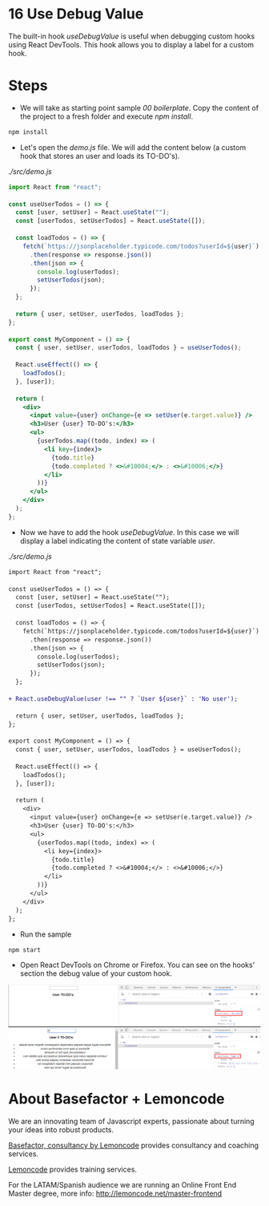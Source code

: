 # 16 Use Debug Value

The built-in hook _useDebugValue_ is useful when debugging custom hooks using React DevTools. This hook allows you to display a label for a custom hook.

# Steps

- We will take as starting point sample _00 boilerplate_. Copy the content of the project to a fresh folder and execute _npm install_.

```bash
npm install
```

- Let's open the _demo.js_ file. We will add the content below (a custom hook that stores an user and loads its TO-DO's).

_./src/demo.js_

```jsx
import React from "react";

const useUserTodos = () => {
  const [user, setUser] = React.useState("");
  const [userTodos, setUserTodos] = React.useState([]);

  const loadTodos = () => {
    fetch(`https://jsonplaceholder.typicode.com/todos?userId=${user}`)
      .then(response => response.json())
      .then(json => {
        console.log(userTodos);
        setUserTodos(json);
      });
  };

  return { user, setUser, userTodos, loadTodos };
};

export const MyComponent = () => {
  const { user, setUser, userTodos, loadTodos } = useUserTodos();

  React.useEffect(() => {
    loadTodos();
  }, [user]);

  return (
    <div>
      <input value={user} onChange={e => setUser(e.target.value)} />
      <h3>User {user} TO-DO's:</h3>
      <ul>
        {userTodos.map((todo, index) => (
          <li key={index}>
            {todo.title}
            {todo.completed ? <>&#10004;</> : <>&#10006;</>}
          </li>
        ))}
      </ul>
    </div>
  );
};
```

- Now we have to add the hook _useDebugValue_. In this case we will display a label indicating the content of state variable _user_.

_./src/demo.js_
```diff
import React from "react";

const useUserTodos = () => {
  const [user, setUser] = React.useState("");
  const [userTodos, setUserTodos] = React.useState([]);

  const loadTodos = () => {
    fetch(`https://jsonplaceholder.typicode.com/todos?userId=${user}`)
      .then(response => response.json())
      .then(json => {
        console.log(userTodos);
        setUserTodos(json);
      });
  };

+ React.useDebugValue(user !== "" ? `User ${user}` : 'No user');

  return { user, setUser, userTodos, loadTodos };
};

export const MyComponent = () => {
  const { user, setUser, userTodos, loadTodos } = useUserTodos();

  React.useEffect(() => {
    loadTodos();
  }, [user]);

  return (
    <div>
      <input value={user} onChange={e => setUser(e.target.value)} />
      <h3>User {user} TO-DO's:</h3>
      <ul>
        {userTodos.map((todo, index) => (
          <li key={index}>
            {todo.title}
            {todo.completed ? <>&#10004;</> : <>&#10006;</>}
          </li>
        ))}
      </ul>
    </div>
  );
};
```

- Run the sample
```bash
npm start
```

- Open React DevTools on Chrome or Firefox. You can see on the hooks' section the debug value of your custom hook.

![01-dev-tools](./resources/01-dev-tools.png)

# About Basefactor + Lemoncode

We are an innovating team of Javascript experts, passionate about turning your ideas into robust products.

[Basefactor, consultancy by Lemoncode](http://www.basefactor.com) provides consultancy and coaching services.

[Lemoncode](http://lemoncode.net/services/en/#en-home) provides training services.

For the LATAM/Spanish audience we are running an Online Front End Master degree, more info: http://lemoncode.net/master-frontend